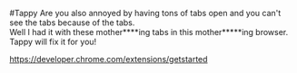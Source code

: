 #Tappy
Are you also annoyed by having tons of tabs open and you can't see the tabs because of the tabs.  
Well I had it with these mother****ing tabs in this mother*****ing browser.
Tappy will fix it for you!

https://developer.chrome.com/extensions/getstarted
